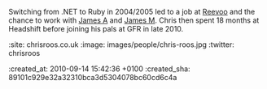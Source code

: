 Switching from .NET to Ruby in 2004/2005 led to a job at [Reevoo][reevoo] and the chance to work with [James A][james-adam] and [James M][james-mead]. Chris then spent 18 months at Headshift before joining his pals at GFR in late 2010.

[reevoo]: https://www.reevoo.com/
[james-adam]: /james-adam
[james-mead]: /james-mead

:site: chrisroos.co.uk
:image: images/people/chris-roos.jpg
:twitter: chrisroos

:created_at: 2010-09-14 15:42:36 +0100
:created_sha: 89101c929e32a32310bca3d5304078bc60cd6c4a
